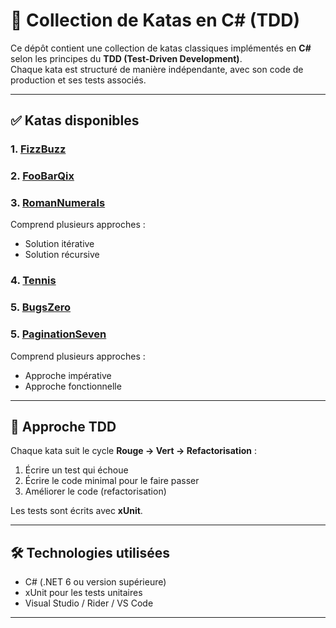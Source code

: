 # 🧪 Collection de Katas en C# (TDD)

Ce dépôt contient une collection de katas classiques implémentés en **C#** selon les principes du **TDD (Test-Driven Development)**.  
Chaque kata est structuré de manière indépendante, avec son code de production et ses tests associés.

---

## ✅ Katas disponibles

### 1. [FizzBuzz](./Kata.Tests/FizzBuzz/)

### 2. [FooBarQix](./Kata.Tests/FooBarQix/)

### 3. [RomanNumerals](./Kata.Tests/RomanNumerals/)
Comprend plusieurs approches :
- Solution itérative
- Solution récursive

### 4. [Tennis](./Kata.Tests/Tennis/)

### 5. [BugsZero](./Kata.Tests/BugsZero/)

### 5. [PaginationSeven](./Kata.Tests/PaginationSeven/)
Comprend plusieurs approches :
- Approche impérative
- Approche fonctionnelle

---

## 🧪 Approche TDD

Chaque kata suit le cycle **Rouge → Vert → Refactorisation** :
1. Écrire un test qui échoue
2. Écrire le code minimal pour le faire passer
3. Améliorer le code (refactorisation)

Les tests sont écrits avec **xUnit**.

---

## 🛠️ Technologies utilisées

- C# (.NET 6 ou version supérieure)
- xUnit pour les tests unitaires
- Visual Studio / Rider / VS Code

---